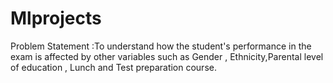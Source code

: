 # Mlprojects

 Problem Statement :To understand how the student's performance in the exam is affected by other variables such as Gender , Ethnicity,Parental level of education , Lunch and Test preparation course.
